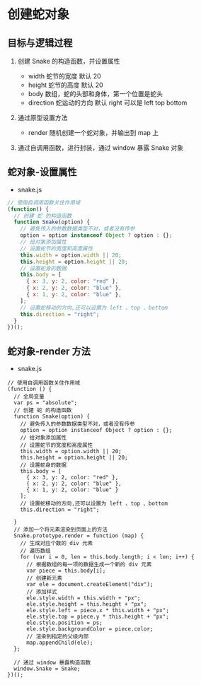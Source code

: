 # 创建蛇对象

## 目标与逻辑过程

1. 创建 Snake 的构造函数，并设置属性
   - width 蛇节的宽度 默认 20
   - height 蛇节的高度 默认 20
   - body 数组，蛇的头部和身体，第一个位置是蛇头
   - direction 蛇运动的方向 默认 right 可以是 left top bottom

2. 通过原型设置方法
   - render 随机创建一个蛇对象，并输出到 map 上

3. 通过自调用函数，进行封装，通过 window 暴露 Snake 对象

## 蛇对象-设置属性

- snake.js

```js
// 使用自调用函数关住作用域
(function() {
  // 创建 蛇 的构造函数
  function Snake(option) {
    // 避免传入的参数数据类型不对，或者没有传参
    option = option instanceof Object ? option : {};
    // 给对象添加属性
    // 设置蛇节的宽度和高度属性
    this.width = option.width || 20;
    this.height = option.height || 20;
    // 设置蛇身的数据
    this.body = [
      { x: 3, y: 2, color: "red" },
      { x: 2, y: 2, color: "blue" },
      { x: 1, y: 2, color: "blue" },
    ];
    // 设置蛇移动的方向,还可以设置为 left 、top 、bottom
    this.direction = "right";
  }
})();
```

## 蛇对象-render 方法

- snake.js

```js{4,23-44}
// 使用自调用函数关住作用域
(function () {
  // 全局变量
  var ps = "absolute";
  // 创建 蛇 的构造函数
  function Snake(option) {
    // 避免传入的参数数据类型不对，或者没有传参
    option = option instanceof Object ? option : {};
    // 给对象添加属性
    // 设置蛇节的宽度和高度属性
    this.width = option.width || 20;
    this.height = option.height || 20;
    // 设置蛇身的数据
    this.body = [
      { x: 3, y: 2, color: "red" },
      { x: 2, y: 2, color: "blue" },
      { x: 1, y: 2, color: "blue" }
    ];
    // 设置蛇移动的方向,还可以设置为 left 、top 、bottom
    this.direction = "right";

  }
  // 添加一个将元素渲染到页面上的方法
  Snake.prototype.render = function (map) {
    // 生成对应个数的 div 元素
    // 遍历数组
    for (var i = 0, len = this.body.length; i < len; i++) {
      // 根据数组的每一项的数据生成一个新的 div 元素
      var piece = this.body[i];
      // 创建新元素
      var ele = document.createElement("div");
      // 添加样式
      ele.style.width = this.width + "px";
      ele.style.height = this.height + "px";
      ele.style.left = piece.x * this.width + "px";
      ele.style.top = piece.y * this.height + "px";
      ele.style.position = ps;
      ele.style.backgroundColor = piece.color;
      // 渲染到指定的父级内部
      map.appendChild(ele);
  };

  // 通过 window 暴露构造函数
  window.Snake = Snake;
})();
```

